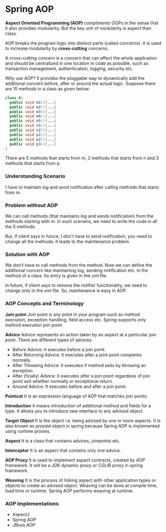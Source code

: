 # Spring AOP
**Aspect Oriented Programming (AOP)** compliments OOPs in the sense that it also provides modularity. But the key unit of modularity is aspect than class.

AOP breaks the program logic into distinct parts (called concerns). It is used to increase modularity by **cross-cutting** concerns.

A cross-cutting concern is a concern that can affect the whole application and should be centralized in one location in code as possible, such as transaction management, authentication, logging, security etc.

Why use AOP?
It provides the pluggable way to dynamically add the additional concern before, after or around the actual logic. Suppose there are 10 methods in a class as given below:

```java
class A{  
  public void m1(){...}  
  public void m2(){...}  
  public void m3(){...}  
  public void m4(){...}  
  public void m5(){...}  
  public void n1(){...}  
  public void n2(){...}  
  public void p1(){...}  
  public void p2(){...}  
  public void p3(){...}  
}  
```

There are 5 methods that starts from m, 2 methods that starts from n and 3 methods that starts from p.

### Understanding Scenario
I have to maintain *log* and *send* notification after calling methods that starts from m.

### Problem without AOP
We can call methods (that maintains log and sends notification) from the methods starting with m. In such scenario, we need to write the code in all the 5 methods.

But, if client says in future, I don't have to send notification, you need to change all the methods. It leads to the maintenance problem.

### Solution with AOP
We don't have to call methods from the method. Now we can define the additional concern like maintaining log, sending notification etc. in the method of a class. Its entry is given in the xml file.

In future, if client says to remove the notifier functionality, we need to change only in the xml file. So, maintenance is easy in AOP.

### AOP Concepts and Terminology
**Join point**
Join point is any point in your program such as method execution, exception handling, field access etc. Spring supports only method execution join point.

**Advice**
Advice represents an action taken by an aspect at a particular join point. There are different types of advices:

- Before Advice: it executes before a join point.
- After Returning Advice: it executes after a joint point completes normally.
- After Throwing Advice: it executes if method exits by throwing an exception.
- After (finally) Advice: it executes after a join point regardless of join point exit whether normally or exceptional return.
- Around Advice: It executes before and after a join point.

**Pointcut**
It is an expression language of AOP that matches join points.

**Introduction**
It means introduction of additional method and fields for a type. It allows you to introduce new interface to any advised object.

**Target Object**
It is the object i.e. being advised by one or more aspects. It is also known as proxied object in spring because Spring AOP is implemented using runtime proxies.

**Aspect**
It is a class that contains advices, joinpoints etc.

**Interceptor**
It is an aspect that contains only one advice.

**AOP Proxy**
It is used to implement aspect contracts, created by AOP framework. It will be a JDK dynamic proxy or CGLIB proxy in spring framework.

**Weaving**
It is the process of linking aspect with other application types or objects to create an advised object. Weaving can be done at compile time, load time or runtime. Spring AOP performs weaving at runtime.

### AOP Implementations
- AspectJ
- Spring AOP
- JBoss AOP



